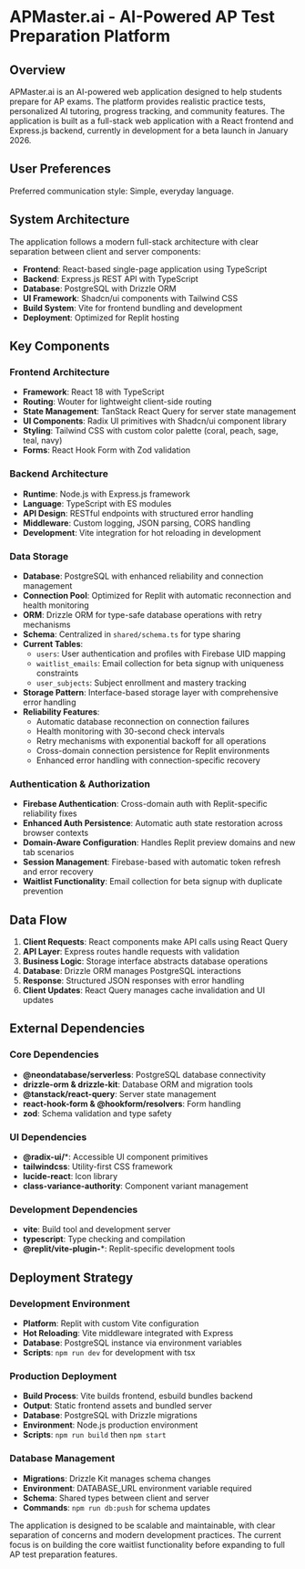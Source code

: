# APMaster.ai - AI-Powered AP Test Preparation Platform

## Overview

APMaster.ai is an AI-powered web application designed to help students prepare for AP exams. The platform provides realistic practice tests, personalized AI tutoring, progress tracking, and community features. The application is built as a full-stack web application with a React frontend and Express.js backend, currently in development for a beta launch in January 2026.

## User Preferences

Preferred communication style: Simple, everyday language.

## System Architecture

The application follows a modern full-stack architecture with clear separation between client and server components:

- **Frontend**: React-based single-page application using TypeScript
- **Backend**: Express.js REST API with TypeScript
- **Database**: PostgreSQL with Drizzle ORM
- **UI Framework**: Shadcn/ui components with Tailwind CSS
- **Build System**: Vite for frontend bundling and development
- **Deployment**: Optimized for Replit hosting

## Key Components

### Frontend Architecture
- **Framework**: React 18 with TypeScript
- **Routing**: Wouter for lightweight client-side routing
- **State Management**: TanStack React Query for server state management
- **UI Components**: Radix UI primitives with Shadcn/ui component library
- **Styling**: Tailwind CSS with custom color palette (coral, peach, sage, teal, navy)
- **Forms**: React Hook Form with Zod validation

### Backend Architecture  
- **Runtime**: Node.js with Express.js framework
- **Language**: TypeScript with ES modules
- **API Design**: RESTful endpoints with structured error handling
- **Middleware**: Custom logging, JSON parsing, CORS handling
- **Development**: Vite integration for hot reloading in development

### Data Storage
- **Database**: PostgreSQL with enhanced reliability and connection management
- **Connection Pool**: Optimized for Replit with automatic reconnection and health monitoring
- **ORM**: Drizzle ORM for type-safe database operations with retry mechanisms
- **Schema**: Centralized in `shared/schema.ts` for type sharing
- **Current Tables**:
  - `users`: User authentication and profiles with Firebase UID mapping
  - `waitlist_emails`: Email collection for beta signup with uniqueness constraints
  - `user_subjects`: Subject enrollment and mastery tracking
- **Storage Pattern**: Interface-based storage layer with comprehensive error handling
- **Reliability Features**:
  - Automatic database reconnection on connection failures
  - Health monitoring with 30-second check intervals
  - Retry mechanisms with exponential backoff for all operations
  - Cross-domain connection persistence for Replit environments
  - Enhanced error handling with connection-specific recovery

### Authentication & Authorization
- **Firebase Authentication**: Cross-domain auth with Replit-specific reliability fixes
- **Enhanced Auth Persistence**: Automatic auth state restoration across browser contexts
- **Domain-Aware Configuration**: Handles Replit preview domains and new tab scenarios
- **Session Management**: Firebase-based with automatic token refresh and error recovery
- **Waitlist Functionality**: Email collection for beta signup with duplicate prevention

## Data Flow

1. **Client Requests**: React components make API calls using React Query
2. **API Layer**: Express routes handle requests with validation
3. **Business Logic**: Storage interface abstracts database operations
4. **Database**: Drizzle ORM manages PostgreSQL interactions
5. **Response**: Structured JSON responses with error handling
6. **Client Updates**: React Query manages cache invalidation and UI updates

## External Dependencies

### Core Dependencies
- **@neondatabase/serverless**: PostgreSQL database connectivity
- **drizzle-orm & drizzle-kit**: Database ORM and migration tools
- **@tanstack/react-query**: Server state management
- **react-hook-form & @hookform/resolvers**: Form handling
- **zod**: Schema validation and type safety

### UI Dependencies
- **@radix-ui/***: Accessible UI component primitives
- **tailwindcss**: Utility-first CSS framework
- **lucide-react**: Icon library
- **class-variance-authority**: Component variant management

### Development Dependencies
- **vite**: Build tool and development server
- **typescript**: Type checking and compilation
- **@replit/vite-plugin-***: Replit-specific development tools

## Deployment Strategy

### Development Environment
- **Platform**: Replit with custom Vite configuration
- **Hot Reloading**: Vite middleware integrated with Express
- **Database**: PostgreSQL instance via environment variables
- **Scripts**: `npm run dev` for development with tsx

### Production Deployment
- **Build Process**: Vite builds frontend, esbuild bundles backend
- **Output**: Static frontend assets and bundled server
- **Database**: PostgreSQL with Drizzle migrations
- **Environment**: Node.js production environment
- **Scripts**: `npm run build` then `npm start`

### Database Management
- **Migrations**: Drizzle Kit manages schema changes
- **Environment**: DATABASE_URL environment variable required
- **Schema**: Shared types between client and server
- **Commands**: `npm run db:push` for schema updates

The application is designed to be scalable and maintainable, with clear separation of concerns and modern development practices. The current focus is on building the core waitlist functionality before expanding to full AP test preparation features.